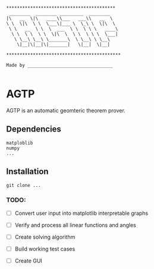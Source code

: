 ```
*****************************************
 ________  ________ _________  ________   
|\   __  \|\   ____\\___   ___\\   __  \  
\ \  \|\  \ \  \___\|___ \  \_\ \  \|\  \ 
 \ \   __  \ \  \  ___  \ \  \ \ \   ____\
  \ \  \ \  \ \  \|\  \  \ \  \ \ \  \___|
   \ \__\ \__\ \_______\  \ \__\ \ \__\   
    \|__|\|__|\|_______|   \|__|  \|__|   
    
*******************************************                                                             
                                
Made by ________________________________


```
# AGTP
AGTP is an automatic geomteric theorem prover.

## Dependencies
```
matploblib
numpy
...
```
## Installation
```
git clone ...
```




### TODO:
- [ ] Convert user input into matplotlib interpretable graphs
- [ ] Verify and process all linear functions and angles
- [ ] Create solving algorithm
- [ ] Build working test cases
- [ ] Create GUI

